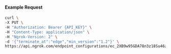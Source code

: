 <!-- Code generated for API Clients. DO NOT EDIT. -->

#### Example Request

```bash
curl \
-X PUT \
-H "Authorization: Bearer {API_KEY}" \
-H "Content-Type: application/json" \
-H "Ngrok-Version: 2" \
-d '{"terminate_at":"edge","min_version":"1.2"}' \
https://api.ngrok.com/endpoint_configurations/ec_2XB9w95GDA78n3z18Su46zssfT2/tls_termination
```

